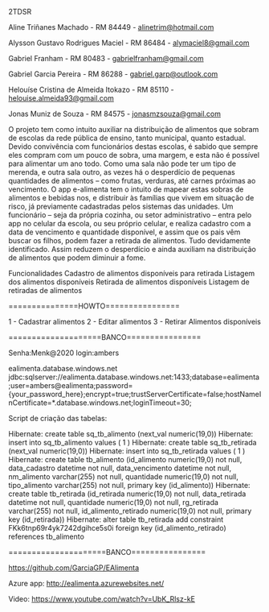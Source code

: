 2TDSR


Aline Triñanes Machado - RM 84449 - alinetrim@hotmail.com

Alysson Gustavo Rodrigues Maciel - RM 86484 - alymaciel8@gmail.com

Gabriel Franham - RM 80483 - gabrielfranham@gmail.com

Gabriel Garcia Pereira - RM 86288 - gabriel.garp@outlook.com

Helouíse Cristina de Almeida Itokazo - RM 85110 - helouise.almeida93@gmail.com

Jonas Muniz de Souza - RM 84575 - jonasmzsouza@gmail.com



O projeto tem como intuito auxiliar na distribuição de alimentos que sobram de escolas da rede pública de ensino, tanto municipal, quanto estadual.
Devido convivência com funcionários destas escolas, é sabido que sempre eles compram com um pouco de sobra, uma margem, e esta não é possível para alimentar um ano todo. Como uma sala não pode ter um tipo de merenda, e outra sala outro, as vezes há o desperdício de pequenas quantidades de alimentos – como frutas, verduras, até carnes próximas ao vencimento.
O app e-alimenta tem o intuito de mapear estas sobras de alimentos e bebidas nos, e distribuir às famílias que vivem em situação de risco, já previamente cadastradas pelos sistemas das unidades.
Um funcionário – seja da própria cozinha, ou setor administrativo – entra pelo app no celular da escola, ou seu próprio celular, e realiza cadastro com a data de vencimento e quantidade disponível, e assim que os pais vêm buscar os filhos, podem fazer a retirada de alimentos. 
Tudo devidamente identificado. 
Assim reduzem o desperdício e ainda auxiliam na distribuição de alimentos que podem diminuir a fome.

Funcionalidades
Cadastro de alimentos disponíveis para retirada
Listagem dos alimentos disponíveis
Retirada de alimentos disponíveis
Listagem de retiradas de alimentos


===============HOWTO================

1 - Cadastrar alimentos
2 - Editar alimentos
3 - Retirar Alimentos disponíveis



====================BANCO================

Senha:Menk@2020
login:ambers



ealimenta.database.windows.net
jdbc:sqlserver://ealimenta.database.windows.net:1433;database=ealimenta;user=ambers@ealimenta;password={your_password_here};encrypt=true;trustServerCertificate=false;hostNameInCertificate=*.database.windows.net;loginTimeout=30;


Script de criação das tabelas:

Hibernate: create table sq_tb_alimento (next_val numeric(19,0))
Hibernate: insert into sq_tb_alimento values ( 1 )
Hibernate: create table sq_tb_retirada (next_val numeric(19,0))
Hibernate: insert into sq_tb_retirada values ( 1 )
Hibernate: create table tb_alimento (id_alimento numeric(19,0) not null, data_cadastro datetime not null, data_vencimento datetime not null, nm_alimento varchar(255) not null, quantidade numeric(19,0) not null, tipo_alimento varchar(255) not null, primary key (id_alimento))
Hibernate: create table tb_retirada (id_retirada numeric(19,0) not null, data_retirada datetime not null, quantidade numeric(19,0) not null, rg_retirada varchar(255) not null, id_alimento_retirado numeric(19,0) not null, primary key (id_retirada))
Hibernate: alter table tb_retirada add constraint FKk6tnp69r4yk7242dgihce5s0i foreign key (id_alimento_retirado) references tb_alimento

=====================BANCO================

https://github.com/GarciaGP/EAlimenta

Azure app:
http://ealimenta.azurewebsites.net/

Video:
https://www.youtube.com/watch?v=UbK_Rlsz-kE


